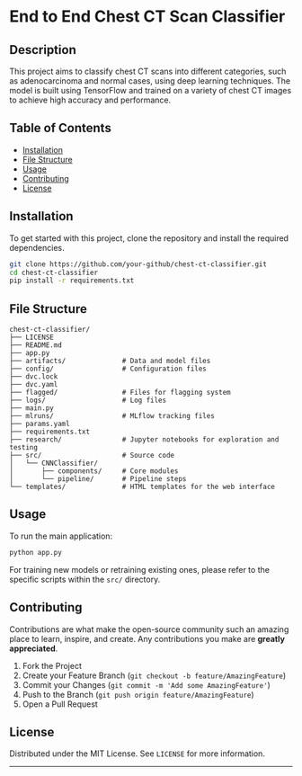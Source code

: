 # End to End Chest CT Scan Classifier

## Description
This project aims to classify chest CT scans into different categories, such as adenocarcinoma and normal cases, using deep learning techniques. The model is built using TensorFlow and trained on a variety of chest CT images to achieve high accuracy and performance.

## Table of Contents

- [Installation](#installation)
- [File Structure](#file-structure)
- [Usage](#usage)
- [Contributing](#contributing)
- [License](#license)

## Installation

To get started with this project, clone the repository and install the required dependencies.

```bash
git clone https://github.com/your-github/chest-ct-classifier.git
cd chest-ct-classifier
pip install -r requirements.txt
```

## File Structure

```plaintext
chest-ct-classifier/
├── LICENSE
├── README.md
├── app.py
├── artifacts/              # Data and model files
├── config/                 # Configuration files
├── dvc.lock
├── dvc.yaml
├── flagged/                # Files for flagging system
├── logs/                   # Log files
├── main.py
├── mlruns/                 # MLflow tracking files
├── params.yaml
├── requirements.txt
├── research/               # Jupyter notebooks for exploration and testing
├── src/                    # Source code
│   └── CNNClassifier/
│       ├── components/     # Core modules
│       └── pipeline/       # Pipeline steps
└── templates/              # HTML templates for the web interface
```

## Usage

To run the main application:
```bash
python app.py
```

For training new models or retraining existing ones, please refer to the specific scripts within the `src/` directory.

## Contributing

Contributions are what make the open-source community such an amazing place to learn, inspire, and create. Any contributions you make are **greatly appreciated**.

1. Fork the Project
2. Create your Feature Branch (`git checkout -b feature/AmazingFeature`)
3. Commit your Changes (`git commit -m 'Add some AmazingFeature'`)
4. Push to the Branch (`git push origin feature/AmazingFeature`)
5. Open a Pull Request

## License

Distributed under the MIT License. See `LICENSE` for more information.

---

